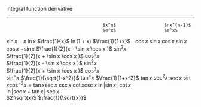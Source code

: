   integral                              function               derivative
  ------------------------------------- ---------------------- -------------------------------------
                                        $x^n$                  $nx^{n-1}$
                                        $e^x$                  $e^x$
  $x \ln x - x$                         $\ln x$                $\frac{1}{x}$
                                        $\ln (1+x)$            $\frac{1}{1+x}$
  $-\cos x$                             $\sin x$               $\cos x$
  $\sin x$                              $\cos x$               $-\sin x$
  $\frac{1}{2}(x - \sin  x \cos  x )$   $\sin^2 x$             
  $\frac{1}{2}(x + \sin  x \cos  x )$   $\cos^2 x$             
  $\frac{1}{2}(x - \sin  x \cos  x )$   $\sin^3 x$             
  $\frac{1}{2}(x + \sin  x \cos  x )$   $\cos^2 x$             
                                        $\sin^- x$             $\frac{1}{\sqrt{1-x^2}}$
                                        $\tan^- x$             $\frac{1}{1+x^2}$
                                        $\tan x$               $\sec ^2 x$
                                        $\sec x$               $\sin x \cos^{-2}x = \tan x \sec x$
                                        $\csc x$               $\cot x \csc x$
  $\ln \vert\sin x\vert$                $\cot x$               
  $\ln \vert \sec x + \tan x \vert$     $\sec x$               
  $2 \sqrt{x}$                          $\frac{1}{\sqrt{x}}$   
